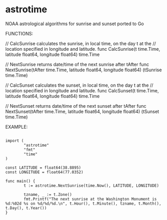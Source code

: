 astrotime
=========

NOAA astrological algorithms for sunrise and sunset ported to Go


FUNCTIONS:

// CalcSunrise calculates the sunrise, in local time, on the day t at the 
// location specified in longitude and latitude.
func CalcSunrise(t time.Time, latitude float64, longitude float64) time.Time

// NextSunrise returns date/time of the next sunrise after tAfter
func NextSunrise(tAfter time.Time, latitude float64, longitude float64) (tSunrise time.Time)

// CalcSunset calculates the sunset, in local time,  on the day t at the 
// location specified in longitude and latitude.
func CalcSunset(t time.Time, latitude float64, longitude float64) time.Time

// NextSunset returns date/time of the next sunset after tAfter
func NextSunset(tAfter time.Time, latitude float64, longitude float64) (tSunset time.Time)


EXAMPLE:

```package main

import (
        "astrotime"
        "fmt"
        "time"
)

const LATITUDE = float64(38.8895)
const LONGITUDE = float64(77.0352)

func main() {
        t := astrotime.NextSunrise(time.Now(), LATITUDE, LONGITUDE)

        tzname, _ := t.Zone()
        fmt.Printf("The next sunrise at the Washington Monument is %d:%02d %s on %d/%d/%d.\n", t.Hour(), t.Minute(), tzname, t.Month(), t.Day(), t.Year())
}
```
